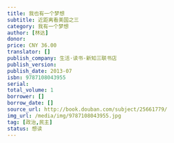 ```yaml
---
title: 我也有一个梦想
subtitle: 近距离看美国之三
category: 我有一个梦想
author: [林达]
donor: 
price: CNY 36.00
translator: []
publish_company: 生活·读书·新知三联书店
publish_version: 
publish_date: 2013-07
isbn: 9787108043955
serial: 
total_volume: 1
borrower: []
borrow_date: []
source_url: http://book.douban.com/subject/25661779/
img_url: /media/img/9787108043955.jpg
tag: [政治,民主]
status: 想读
---
```

